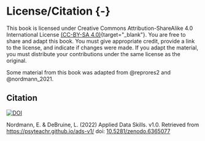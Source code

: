 # License/Citation {-}

This book is licensed under Creative Commons Attribution-ShareAlike 4.0 International License [(CC-BY-SA 4.0)](https://creativecommons.org/licenses/by-sa/4.0/){target="_blank"}. You are free to share and adapt this book. You must give appropriate credit, provide a link to the license, and indicate if changes were made. If you adapt the material, you must distribute your contributions under the same license as the original. 

Some material from this book was adapted from @reprores2 and @nordmann_2021.

## Citation

[![DOI](https://zenodo.org/badge/DOI/10.5281/zenodo.6365077.svg)](https://doi.org/10.5281/zenodo.6365077)

Nordmann, E. & DeBruine, L. (2022) Applied Data Skills. v1.0. Retrieved from https://psyteachr.github.io/ads-v1/ doi: [10.5281/zenodo.6365077](https://doi.org/10.5281/zenodo.6365077)


